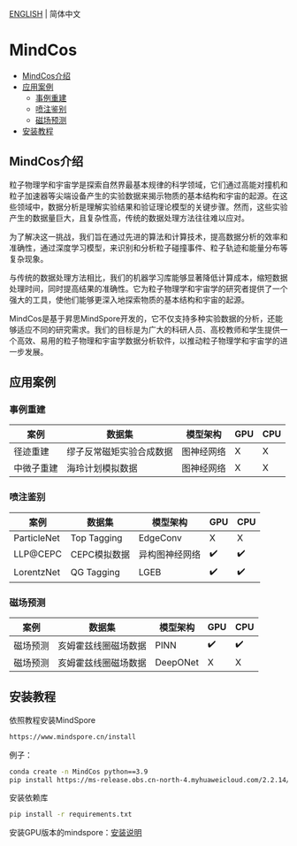 [ENGLISH](README.md) | 简体中文

# **MindCos**

- [MindCos介绍](#MindCos介绍)
- [应用案例](#应用案例)
    - [事例重建](#事例重建)
    - [喷注鉴别](#喷注鉴别)
    - [磁场预测](#磁场预测)
- [安装教程](#安装教程)

## **MindCos介绍**

粒子物理学和宇宙学是探索自然界最基本规律的科学领域，它们通过高能对撞机和粒子加速器等尖端设备产生的实验数据来揭示物质的基本结构和宇宙的起源。在这些领域中，数据分析是理解实验结果和验证理论模型的关键步骤。然而，这些实验产生的数据量巨大，且复杂性高，传统的数据处理方法往往难以应对。

为了解决这一挑战，我们旨在通过先进的算法和计算技术，提高数据分析的效率和准确性，通过深度学习模型，来识别和分析粒子碰撞事件、粒子轨迹和能量分布等复杂现象。

与传统的数据处理方法相比，我们的机器学习库能够显著降低计算成本，缩短数据处理时间，同时提高结果的准确性。它为粒子物理学和宇宙学的研究者提供了一个强大的工具，使他们能够更深入地探索物质的基本结构和宇宙的起源。

MindCos是基于昇思MindSpore开发的，它不仅支持多种实验数据的分析，还能够适应不同的研究需求。我们的目标是为广大的科研人员、高校教师和学生提供一个高效、易用的粒子物理和宇宙学数据分析软件，以推动粒子物理学和宇宙学的进一步发展。

## 应用案例

### 事例重建

|案例|数据集|模型架构|GPU|CPU|
|-----|-----|-----|-----|-----|
|径迹重建|缪子反常磁矩实验合成数据|图神经网络|X|X|
|中微子重建|海玲计划模拟数据|图神经网络|X|X|

### 喷注鉴别

|案例|数据集|模型架构|GPU|CPU|
|-----|-----|-----|-----|-----|
|ParticleNet|Top Tagging|EdgeConv|X|X|
|LLP@CEPC|CEPC模拟数据|异构图神经网络|✔️|✔️|
|LorentzNet|QG Tagging|LGEB|✔️|✔️|

### 磁场预测

|案例|数据集|模型架构|GPU|CPU|
|-----|-----|-----|-----|-----|
|磁场预测|亥姆霍兹线圈磁场数据|PINN|✔️|✔️|
|磁场预测|亥姆霍兹线圈磁场数据|DeepONet|X|X|

## 安装教程

依照教程安装MindSpore
```bash
https://www.mindspore.cn/install
```
例子：
```bash
conda create -n MindCos python==3.9
pip install https://ms-release.obs.cn-north-4.myhuaweicloud.com/2.2.14/MindSpore/unified/x86_64/mindspore-2.2.14-cp39-cp39-linux_x86_64.whl --trusted-host ms-release.obs.cn-north-4.myhuaweicloud.com -i https://pypi.tuna.tsinghua.edu.cn/simple
```

安装依赖库
```bash
pip install -r requirements.txt
```

安装GPU版本的mindspore：[安装说明](gpu_version_install.txt)





